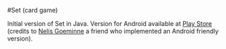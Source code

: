 #Set (card game)

Initial version of Set in Java. Version for Android available at [Play Store](https://play.google.com/store/apps/details?id=com.nelis.set) (credits to [Nelis Goeminne](https://www.linkedin.com/in/nelis-goeminne-226a81154/) a friend who implemented an Android friendly version).
